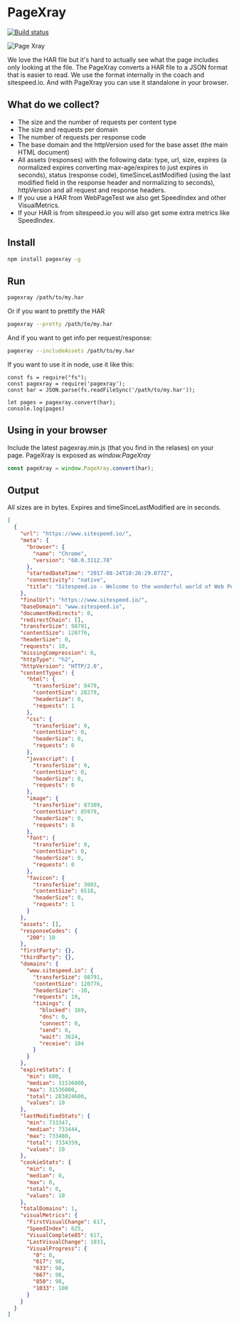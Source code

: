# PageXray

[![Build status][travis-image]][travis-url]

![Page Xray](img/pagexray.png)

We love the HAR file but it's hard to actually see what the page includes only looking at the file. The PageXray converts a HAR file to a JSON format that is easier to read. We use the format internally in the coach and sitespeed.io. And with PageXray you can use it standalone in your browser.

## What do we collect?

 * The size and the number of requests per content type
 * The size and requests per domain
 * The number of requests per response code
 * The base domain and the httpVersion used for the base asset (the main HTML document)
 * All assets (responses) with the following data: type, url, size, expires (a normalized expires converting max-age/expires to just expires in seconds), status (response code), timeSinceLastModified (using the last modified field in the response header and normalizing to seconds), httpVersion and all request and response headers.
 * If you use a HAR from WebPageTest we also get SpeedIndex and other VisualMetrics. 
 * If your HAR is from sitespeed.io you will also get some extra metrics like SpeedIndex.

## Install
```bash
npm install pagexray -g
```

## Run
```bash
pagexray /path/to/my.har
```

Or if you want to prettify the HAR
```bash
pagexray --pretty /path/to/my.har
```
And if you want to get info per request/response:
```bash
pagexray --includeAssets /path/to/my.har
```

If you want to use it in node, use it like this:
```node
const fs = require("fs");
const pagexray = require('pagexray');
const har = JSON.parse(fs.readFileSync('/path/to/my.har'));

let pages = pagexray.convert(har);
console.log(pages)
```
## Using in your browser
Include the latest pagexray.min.js (that you find in the relases) on your page. PageXray is exposed as *window.PageXray*

```javascript
const pageXray = window.PageXray.convert(har);
```

## Output
All sizes are in bytes. Expires and timeSinceLastModified are in seconds.

```json
[
  {
    "url": "https://www.sitespeed.io/",
    "meta": {
      "browser": {
        "name": "Chrome",
        "version": "60.0.3112.78"
      },
      "startedDateTime": "2017-08-24T18:26:29.077Z",
      "connectivity": "native",
      "title": "Sitespeed.io - Welcome to the wonderful world of Web Performance run 1"
    },
    "finalUrl": "https://www.sitespeed.io/",
    "baseDomain": "www.sitespeed.io",
    "documentRedirects": 0,
    "redirectChain": [],
    "transferSize": 98791,
    "contentSize": 120776,
    "headerSize": 0,
    "requests": 10,
    "missingCompression": 0,
    "httpType": "h2",
    "httpVersion": "HTTP/2.0",
    "contentTypes": {
      "html": {
        "transferSize": 8479,
        "contentSize": 28279,
        "headerSize": 0,
        "requests": 1
      },
      "css": {
        "transferSize": 0,
        "contentSize": 0,
        "headerSize": 0,
        "requests": 0
      },
      "javascript": {
        "transferSize": 0,
        "contentSize": 0,
        "headerSize": 0,
        "requests": 0
      },
      "image": {
        "transferSize": 87309,
        "contentSize": 85979,
        "headerSize": 0,
        "requests": 8
      },
      "font": {
        "transferSize": 0,
        "contentSize": 0,
        "headerSize": 0,
        "requests": 0
      },
      "favicon": {
        "transferSize": 3003,
        "contentSize": 6518,
        "headerSize": 0,
        "requests": 1
      }
    },
    "assets": [],
    "responseCodes": {
      "200": 10
    },
    "firstParty": {},
    "thirdParty": {},
    "domains": {
      "www.sitespeed.io": {
        "transferSize": 98791,
        "contentSize": 120776,
        "headerSize": -10,
        "requests": 10,
        "timings": {
          "blocked": 169,
          "dns": 0,
          "connect": 0,
          "send": 6,
          "wait": 3624,
          "receive": 104
        }
      }
    },
    "expireStats": {
      "min": 600,
      "median": 31536000,
      "max": 31536000,
      "total": 283824600,
      "values": 10
    },
    "lastModifiedStats": {
      "min": 733347,
      "median": 733444,
      "max": 733480,
      "total": 7334359,
      "values": 10
    },
    "cookieStats": {
      "min": 0,
      "median": 0,
      "max": 0,
      "total": 0,
      "values": 10
    },
    "totalDomains": 1,
    "visualMetrics": {
      "FirstVisualChange": 617,
      "SpeedIndex": 625,
      "VisualComplete85": 617,
      "LastVisualChange": 1033,
      "VisualProgress": {
        "0": 0,
        "617": 98,
        "633": 98,
        "667": 98,
        "850": 98,
        "1033": 100
      }
    }
  }
]

```

[travis-image]: https://img.shields.io/travis/sitespeedio/pagexray.svg?style=flat-square
[travis-url]: https://travis-ci.org/sitespeedio/pagexray
